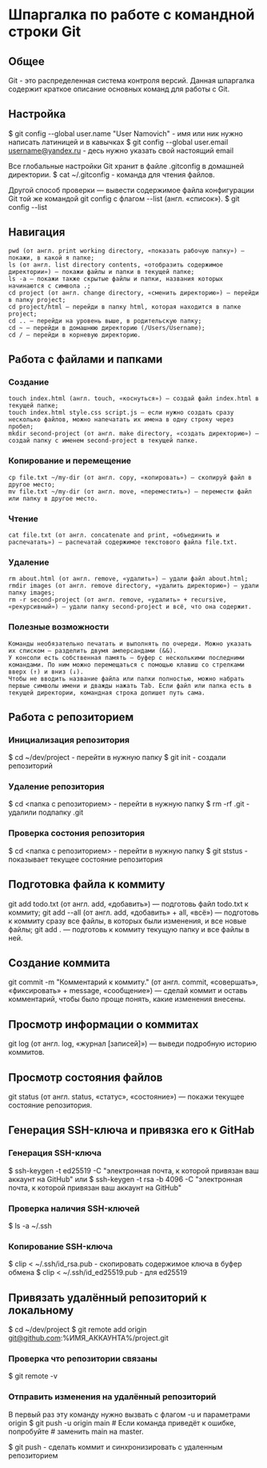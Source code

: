 # Шпаргалка по работе с командной строки Git


## Общее


Git - это распределенная система контроля версий.
Данная шпаргалка содержит краткое описание основных команд для работы с Git.


## Настройка


$ git config --global user.name "User Namovich" - имя или ник нужно написать латиницей и в кавычках
$ git config --global user.email username@yandex.ru - десь нужно указать свой настоящий email 

Все глобальные настройки Git хранит в файле .gitconfig в домашней директории.
$ cat ~/.gitconfig  - команда для чтения файлов.

Другой способ проверки — вывести содержимое файла конфигурации Git той же командой git config с флагом --list (англ. «список»).
$ git config --list 


## Навигация


    pwd (от англ. print working directory, «показать рабочую папку») — покажи, в какой я папке;
    ls (от англ. list directory contents, «отобразить содержимое директории») — покажи файлы и папки в текущей папке;
    ls -a — покажи также скрытые файлы и папки, названия которых начинаются с символа .;
    cd project (от англ. change directory, «сменить директорию») — перейди в папку project;
    cd project/html — перейди в папку html, которая находится в папке project;
    cd .. — перейди на уровень выше, в родительскую папку;
    cd ~ — перейди в домашнюю директорию (/Users/Username);
    cd / — перейди в корневую директорию.



## Работа с файлами и папками


### Создание


    touch index.html (англ. touch, «коснуться») — создай файл index.html в текущей папке;
    touch index.html style.css script.js — если нужно создать сразу несколько файлов, можно напечатать их имена в одну строку через пробел;
    mkdir second-project (от англ. make directory, «создать директорию») — создай папку с именем second-project в текущей папке.


### Копирование и перемещение


    cp file.txt ~/my-dir (от англ. copy, «копировать») — скопируй файл в другое место;
    mv file.txt ~/my-dir (от англ. move, «переместить») — перемести файл или папку в другое место.


### Чтение


    cat file.txt (от англ. concatenate and print, «объединить и распечатать») — распечатай содержимое текстового файла file.txt.


### Удаление


    rm about.html (от англ. remove, «удалить») — удали файл about.html;
    rmdir images (от англ. remove directory, «удалить директорию») — удали папку images;
    rm -r second-project (от англ. remove, «удалить» + recursive, «рекурсивный») — удали папку second-project и всё, что она содержит.


### Полезные возможности


    Команды необязательно печатать и выполнять по очереди. Можно указать их списком — разделить двумя амперсандами (&&).
    У консоли есть собственная память — буфер с несколькими последними командами. По ним можно перемещаться с помощью клавиш со стрелками вверх (↑) и вниз (↓).
    Чтобы не вводить название файла или папки полностью, можно набрать первые символы имени и дважды нажать Tab. Если файл или папка есть в текущей директории, командная строка допишет путь сама.


## Работа с репозиторием


### Инициализация репозитория


$ cd ~/dev/project - перейти в нужную папку
$ git init - создали репозиторий 


### Удаление репозитория


$ cd <папка с репозиторием> - перейти в нужную папку
$ rm -rf .git  - удалили подпапку .git 


### Проверка состония репозитория


$ cd <папка с репозиторием> - перейти в нужную папку
$ git ststus  - показывает текущее состояние репозитория


## Подготовка файла к коммиту

git add todo.txt (от англ. add, «добавить») — подготовь файл todo.txt к коммиту;
git add --all (от англ. add, «добавить» + all, «всё») — подготовь к коммиту сразу все файлы, в которых были изменения, и все новые файлы;
git add . — подготовь к коммиту текущую папку и все файлы в ней.


## Создание коммита


git commit -m "Комментарий к коммиту." (от англ. commit, «совершать», «фиксировать» + message, «сообщение») — сделай коммит и оставь комментарий, чтобы было проще понять, какие изменения внесены. 


## Просмотр информации о коммитах


git log (от англ. log, «журнал [записей]») — выведи подробную историю коммитов.


## Просмотр состояния файлов


git status (от англ. status, «статус», «состояние») — покажи текущее состояние репозитория.


## Генерация SSH-ключа и привязка его к GitHab


### Генерация SSH-ключа


$ ssh-keygen -t ed25519 -C "электронная почта, к которой привязан ваш аккаунт на GitHub"
или
$ ssh-keygen -t rsa -b 4096 -C "электронная почта, к которой привязан ваш аккаунт на GitHub"


### Проверка наличия SSH-ключей


$ ls -a ~/.ssh


### Копирование SSH-ключа


$ clip < ~/.ssh/id_rsa.pub - скопировать содержимое ключа в буфер обмена
$ clip < ~/.ssh/id_ed25519.pub - для ed25519


## Привязать удалённый репозиторий к локальному 


$ cd ~/dev/project
$ git remote add origin git@github.com:%ИМЯ_АККАУНТА%/project.git 


### Проверка что репозитории связаны


$ git remote -v


### Отправить изменения на удалённый репозиторий


В первый раз эту команду нужно вызвать с флагом -u и параметрами origin 
$ git push -u origin main # Если команда приведёт к ошибке, попробуйте 
                          # заменить main на master. 


 $ git push - сделать коммит и синхронизировать с удаленным репозиторием